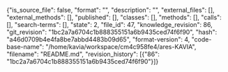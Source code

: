 {"is_source_file": false, "format": "", "description": "", "external_files": [], "external_methods": [], "published": [], "classes": [], "methods": [], "calls": [], "search-terms": [], "state": 2, "file_id": 47, "knowledge_revision": 86, "git_revision": "1bc2a7a6704c1b888355151a6b9435ced74f6f90", "hash": "a46d0709b4e4fa8be7abbd4483b09d65", "format-version": 4, "code-base-name": "/home/kavia/workspace/cm4c958fe4/ares-KAVIA", "filename": "README.md", "revision_history": [{"86": "1bc2a7a6704c1b888355151a6b9435ced74f6f90"}]}